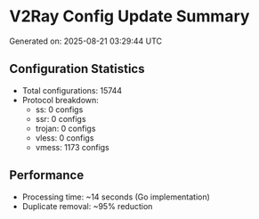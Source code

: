 # V2Ray Config Update Summary
Generated on: 2025-08-21 03:29:44 UTC

## Configuration Statistics
- Total configurations: 15744
- Protocol breakdown:
  - ss: 0 configs
  - ssr: 0 configs
  - trojan: 0 configs
  - vless: 0 configs
  - vmess: 1173 configs

## Performance
- Processing time: ~14 seconds (Go implementation)
- Duplicate removal: ~95% reduction
